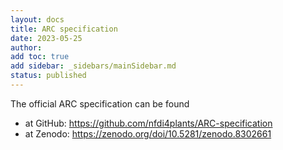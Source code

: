 ```yaml
---
layout: docs
title: ARC specification
date: 2023-05-25
author:
add toc: true
add sidebar: _sidebars/mainSidebar.md
status: published
---
```


The official ARC specification can be found

- at GitHub: https://github.com/nfdi4plants/ARC-specification
- at Zenodo: https://zenodo.org/doi/10.5281/zenodo.8302661
